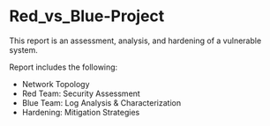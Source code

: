 # Red_vs_Blue-Project

This report is an assessment, analysis, and hardening of a vulnerable system.

Report includes the following:
* Network Topology
* Red Team: Security Assessment
* Blue Team: Log Analysis & Characterization
* Hardening: Mitigation Strategies


